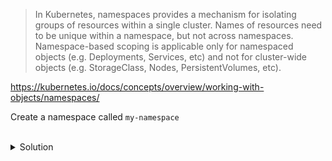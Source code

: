 
> In Kubernetes, namespaces provides a mechanism for isolating groups of resources within a single cluster. Names of resources need to be unique within a namespace, but not across namespaces. Namespace-based scoping is applicable only for namespaced objects (e.g. Deployments, Services, etc) and not for cluster-wide objects (e.g. StorageClass, Nodes, PersistentVolumes, etc).

https://kubernetes.io/docs/concepts/overview/working-with-objects/namespaces/

Create a namespace called `my-namespace`

<br>
<details><summary>Solution</summary>
<br>

```plain
k create ns my-namespace
```{{exec}}

</details>
